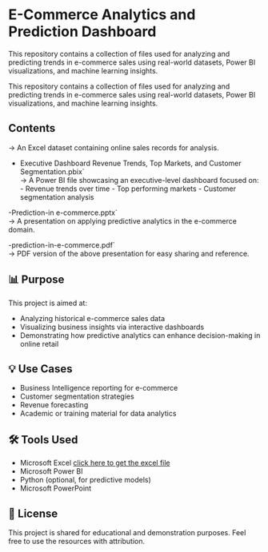 # E-Commerce Analytics and Prediction Dashboard
This repository contains a collection of files used for analyzing and predicting trends in e-commerce sales using real-world datasets, Power BI visualizations, and machine learning insights.



This repository contains a collection of files used for analyzing and predicting trends in e-commerce sales using real-world datasets, Power BI visualizations, and machine learning insights.

## Contents


  → An Excel dataset containing online sales records for analysis.

- Executive Dashboard Revenue Trends, Top Markets, and Customer Segmentation.pbix`  
  → A Power BI file showcasing an executive-level dashboard focused on:
          - Revenue trends over time
          - Top performing markets
          - Customer segmentation analysis

-Prediction-in e-commerce.pptx`  
  → A presentation on applying predictive analytics in the e-commerce domain.

-prediction-in-e-commerce.pdf`  
  → PDF version of the above presentation for easy sharing and reference.

## 📊 Purpose

This project is aimed at:
- Analyzing historical e-commerce sales data
- Visualizing business insights via interactive dashboards
- Demonstrating how predictive analytics can enhance decision-making in online retail

## 💡 Use Cases
- Business Intelligence reporting for e-commerce
- Customer segmentation strategies
- Revenue forecasting
- Academic or training material for data analytics

## 🛠 Tools Used
- Microsoft Excel
  <a href="https://github.com/swetha-venkatesan/prediction_in_e-commerce/blob/main/copy_of_online_sales_dataset.xlsx">click here to get the excel file</a>
- Microsoft Power BI
- Python (optional, for predictive models)
- Microsoft PowerPoint

## 📌 License
This project is shared for educational and demonstration purposes. Feel free to use the resources with attribution.



